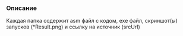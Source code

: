 ### Описание
Каждая папка содержит asm файл с кодом, exe файл, скриншот(ы) запусков (*Result.png) и ссылку на источник (srcUrl)